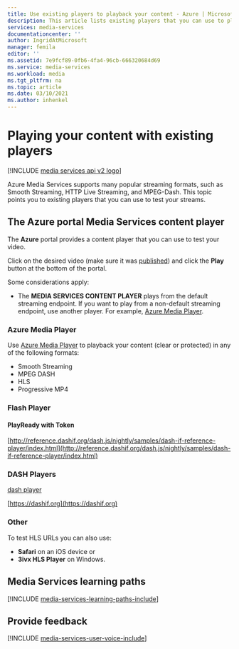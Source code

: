 ```yaml
---
title: Use existing players to playback your content - Azure | Microsoft Docs
description: This article lists existing players that you can use to playback your content.
services: media-services
documentationcenter: ''
author: IngridAtMicrosoft
manager: femila
editor: ''
ms.assetid: 7e9fcf89-0fb6-4fa4-96cb-666320684d69
ms.service: media-services
ms.workload: media
ms.tgt_pltfrm: na
ms.topic: article
ms.date: 03/10/2021
ms.author: inhenkel
---
```

# Playing your content with existing players

[!INCLUDE [media services api v2 logo](./includes/v2-hr.md)]

Azure Media Services supports many popular streaming formats, such as Smooth Streaming, HTTP Live Streaming, and MPEG-Dash. This topic points you to existing players that you can use to test your streams.

## The Azure portal Media Services content player

The **Azure** portal provides a content player that you can use to test your video.

Click on the desired video (make sure it was [published](media-services-portal-publish.md)) and click the **Play** button at the bottom of the portal.

Some considerations apply:

* The **MEDIA SERVICES CONTENT PLAYER** plays from the default streaming endpoint. If you want to play from a non-default streaming endpoint, use another player. For example, [Azure Media Player](https://aka.ms/azuremediaplayer).

### Azure Media Player

Use [Azure Media Player](https://aka.ms/azuremediaplayer) to playback your content (clear or protected) in any of the following formats:

* Smooth Streaming
* MPEG DASH
* HLS
* Progressive MP4

### Flash Player

#### PlayReady with Token

[http://reference.dashif.org/dash.js/nightly/samples/dash-if-reference-player/index.html](http://reference.dashif.org/dash.js/nightly/samples/dash-if-reference-player/index.html)

### DASH Players

[dash player](http://players.akamai.com/players/dashjs)

[https://dashif.org](https://dashif.org)

### Other

To test HLS URLs you can also use:

* **Safari** on an iOS device or
* **3ivx HLS Player** on Windows.

## Media Services learning paths

[!INCLUDE [media-services-learning-paths-include](../../../includes/media-services-learning-paths-include.md)]

## Provide feedback

[!INCLUDE [media-services-user-voice-include](../../../includes/media-services-user-voice-include.md)]
